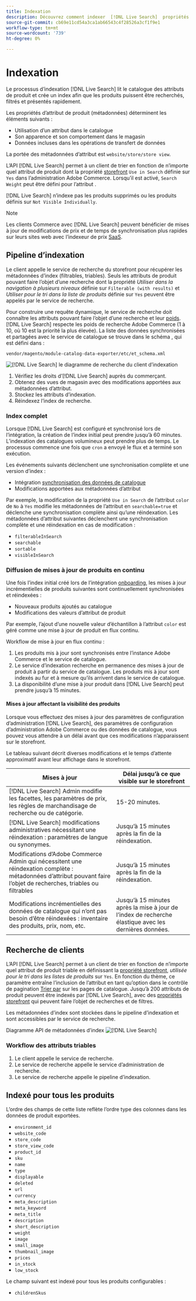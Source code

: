 ```yaml
---
title: Indexation
description: Découvrez comment indexer  [!DNL Live Search]  propriétés des attributs de produit.
source-git-commit: cb69e11cd54a3ca1ab66543c4f28526a3cf1f9e1
workflow-type: tm+mt
source-wordcount: '739'
ht-degree: 0%

---
```


# Indexation

Le processus d’indexation [!DNL Live Search] lit le catalogue des attributs de produit et crée un index afin que les produits puissent être recherchés, filtrés et présentés rapidement.

Les propriétés d’attribut de produit (métadonnées) déterminent les éléments suivants :

* Utilisation d’un attribut dans le catalogue
* Son apparence et son comportement dans le magasin
* Données incluses dans les opérations de transfert de données

La portée des métadonnées d’attribut est `website/store/store view`.

L’API [!DNL Live Search] permet à un client de trier en fonction de n’importe quel attribut de produit dont la propriété [storefront](https://experienceleague.adobe.com/en/docs/commerce-admin/catalog/product-attributes/product-attributes) `Use in Search` définie sur `Yes` dans l’administration Adobe Commerce. Lorsqu’il est activé, `Search Weight` peut être défini pour l’attribut .

[!DNL Live Search] n’indexe pas les produits supprimés ou les produits définis sur `Not Visible Individually`.

>[!NOTE]
>
> Les clients Commerce avec [!DNL Live Search] peuvent bénéficier de mises à jour de modifications de prix et de temps de synchronisation plus rapides sur leurs sites web avec l’indexeur de prix [SaaS](../price-index/price-indexing.md).

## Pipeline d’indexation

Le client appelle le service de recherche du storefront pour récupérer les métadonnées d’index (filtrables, triables). Seuls les attributs de produit pouvant faire l’objet d’une recherche dont la propriété *Utiliser dans la navigation à plusieurs niveaux* définie sur `Filterable (with results)` et *Utiliser pour le tri dans la liste de produits* définie sur `Yes` peuvent être appelés par le service de recherche.

Pour construire une requête dynamique, le service de recherche doit connaître les attributs pouvant faire l’objet d’une recherche et leur [poids](https://experienceleague.adobe.com/en/docs/commerce-admin/catalog/catalog/search/search-results). [!DNL Live Search] respecte les poids de recherche Adobe Commerce (1 à 10, où 10 est la priorité la plus élevée). La liste des données synchronisées et partagées avec le service de catalogue se trouve dans le schéma , qui est défini dans :

`vendor/magento/module-catalog-data-exporter/etc/et_schema.xml`

![[!DNL Live Search] le diagramme de recherche du client d’indexation](assets/indexing-pipeline.svg)

1. Vérifiez les droits d’[!DNL Live Search] auprès du commerçant.
1. Obtenez des vues de magasin avec des modifications apportées aux métadonnées d’attribut.
1. Stockez les attributs d’indexation.
1. Réindexez l’index de recherche.

### Index complet

Lorsque [!DNL Live Search] est configuré et synchronisé lors de l’intégration, la création de l’index initial peut prendre jusqu’à 60 minutes. L’indexation des catalogues volumineux peut prendre plus de temps. Le processus commence une fois que `cron` a envoyé le flux et a terminé son exécution.

Les événements suivants déclenchent une synchronisation complète et une version d’index :

* Intégration [synchronisation des données de catalogue](install.md#synchronize-catalog-data)
* Modifications apportées aux métadonnées d’attribut

Par exemple, la modification de la propriété `Use in Search` de l’attribut `color` de `No` à `Yes` modifie les métadonnées de l’attribut en `searchable=true` et déclenche une synchronisation complète ainsi qu’une réindexation. Les métadonnées d’attribut suivantes déclenchent une synchronisation complète et une réindexation en cas de modification :

* `filterableInSearch`
* `searchable`
* `sortable`
* `visibleInSearch`

### Diffusion de mises à jour de produits en continu

Une fois l’index initial créé lors de l’intégration [onboarding](install.md#synchronize-catalog-data), les mises à jour incrémentielles de produits suivantes sont continuellement synchronisées et réindexées :

* Nouveaux produits ajoutés au catalogue
* Modifications des valeurs d’attribut de produit

Par exemple, l’ajout d’une nouvelle valeur d’échantillon à l’attribut `color` est géré comme une mise à jour de produit en flux continu.

Workflow de mise à jour en flux continu :

1. Les produits mis à jour sont synchronisés entre l’instance Adobe Commerce et le service de catalogue.
1. Le service d’indexation recherche en permanence des mises à jour de produit à partir du service de catalogue. Les produits mis à jour sont indexés au fur et à mesure qu’ils arrivent dans le service de catalogue.
1. La disponibilité d’une mise à jour produit dans [!DNL Live Search] peut prendre jusqu’à 15 minutes.

#### Mises à jour affectant la visibilité des produits

Lorsque vous effectuez des mises à jour des paramètres de configuration d’administration [!DNL Live Search], des paramètres de configuration d’administration Adobe Commerce ou des données de catalogue, vous pouvez vous attendre à un délai avant que ces modifications n’apparaissent sur le storefront.

Le tableau suivant décrit diverses modifications et le temps d’attente approximatif avant leur affichage dans le storefront.

| Mises à jour | Délai jusqu’à ce que visible sur le storefront |
|---|---|
| [!DNL Live Search] Admin modifie les facettes, les paramètres de prix, les règles de marchandisage de recherche ou de catégorie. | 15-20 minutes. |
| [!DNL Live Search] modifications administratives nécessitant une réindexation : paramètres de langue ou synonymes. | Jusqu’à 15 minutes après la fin de la réindexation. |
| Modifications d’Adobe Commerce Admin qui nécessitent une réindexation complète : métadonnées d’attribut pouvant faire l’objet de recherches, triables ou filtrables | Jusqu’à 15 minutes après la fin de la réindexation. |
| Modifications incrémentielles des données de catalogue qui n’ont pas besoin d’être réindexées : inventaire des produits, prix, nom, etc. | Jusqu’à 15 minutes après la mise à jour de l’index de recherche élastique avec les dernières données. |

## Recherche de clients

L’API [!DNL Live Search] permet à un client de trier en fonction de n’importe quel attribut de produit triable en définissant la [propriété storefront](https://experienceleague.adobe.com/en/docs/commerce-admin/catalog/product-attributes/product-attributes), *utilisée pour le tri dans les listes de produits* sur `Yes`. En fonction du thème, ce paramètre entraîne l’inclusion de l’attribut en tant qu’option dans le contrôle de pagination [Trier par](https://experienceleague.adobe.com/en/docs/commerce-admin/catalog/catalog/navigation/navigation) sur les pages de catalogue. Jusqu’à 200 attributs de produit peuvent être indexés par [!DNL Live Search], avec des [propriétés storefront](https://experienceleague.adobe.com/en/docs/commerce-admin/catalog/product-attributes/product-attributes) qui peuvent faire l’objet de recherches et de filtres.

Les métadonnées d’index sont stockées dans le pipeline d’indexation et sont accessibles par le service de recherche.

Diagramme API de métadonnées d’index ![[!DNL Live Search]](assets/index-metadata-api.svg)

### Workflow des attributs triables

1. Le client appelle le service de recherche.
1. Le service de recherche appelle le service d’administration de recherche.
1. Le service de recherche appelle le pipeline d’indexation.

## Indexé pour tous les produits

L’ordre des champs de cette liste reflète l’ordre type des colonnes dans les données de produit exportées.

* `environment_id`
* `website_code`
* `store_code`
* `store_view_code`
* `product_id`
* `sku`
* `name`
* `type`
* `displayable`
* `deleted`
* `url`
* `currency`
* `meta_description`
* `meta_keyword`
* `meta_title`
* `description`
* `short_description`
* `weight`
* `image`
* `small_image`
* `thumbnail_image`
* `prices`
* `in_stock`
* `low_stock`

Le champ suivant est indexé pour tous les produits configurables :

* `childrenSkus`
